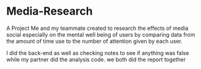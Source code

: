 # Media-Research
A Project Me and my teammate created to research the effects of media social
especially on the mental well being of users by comparing data from the amount
of time use to the number of attention given by each user.

I did the back-end as well as checking notes to see if anything was false while
my partner did the analysis code. we both did the report together
